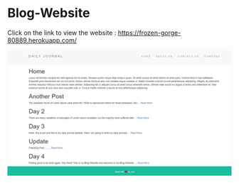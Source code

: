 # Blog-Website
Click on the link to view the website : https://frozen-gorge-80889.herokuapp.com/

![alt text](demo-image.png)
